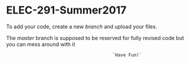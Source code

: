 # ELEC-291-Summer2017

To add your code, create a new *branch* and upload your files. 

The *master* branch is supposed to be reserved for fully revised code but you can mess around with it

                                            `Have Fun!`
